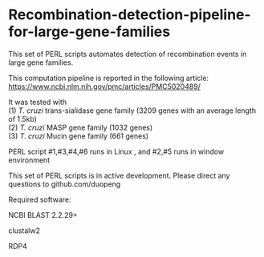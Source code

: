 # Recombination-detection-pipeline-for-large-gene-families
This set of PERL scripts automates detection of recombination events in large gene families. 

This computation pipeline is reported in the following article:
https://www.ncbi.nlm.nih.gov/pmc/articles/PMC5020489/

It was tested with <br>
(1) <i>T. cruzi</i> trans-sialidase gene family (3209 genes with an average length of 1.5kb)<br>
(2) <i>T. cruzi</i> MASP gene family (1032 genes) <br>
(3) <i>T. cruzi</i> Mucin gene family (661 genes)

PERL script #1,#3,#4,#6 runs in Linux , and  #2,#5 runs in window environment

This set of PERL scripts is in active development. Please direct any questions to github.com/duopeng

Required software:

NCBI BLAST 2.2.29+

clustalw2

RDP4
